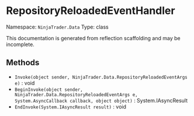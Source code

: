# RepositoryReloadedEventHandler

Namespace: `NinjaTrader.Data`
Type: class

This documentation is generated from reflection scaffolding and may be incomplete.

## Methods
- `Invoke(object sender, NinjaTrader.Data.RepositoryReloadedEventArgs e)` : void
- `BeginInvoke(object sender, NinjaTrader.Data.RepositoryReloadedEventArgs e, System.AsyncCallback callback, object object)` : System.IAsyncResult
- `EndInvoke(System.IAsyncResult result)` : void
